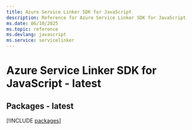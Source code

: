 ```yaml
---
title: Azure Service Linker SDK for JavaScript
description: Reference for Azure Service Linker SDK for JavaScript
ms.date: 06/10/2025
ms.topic: reference
ms.devlang: javascript
ms.service: servicelinker
---
```

# Azure Service Linker SDK for JavaScript - latest
## Packages - latest
[!INCLUDE [packages](service-linker-index.md)]